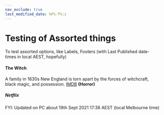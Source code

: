 ```yaml
---
nav_exclude: true
last_modified_date: %F%-T%:z   
---
```


# Testing of Assorted things
To test assorted options, like Labels, Footers (with Last Published date-times in local AEST, hopefully)
#### The Witch
A family in 1630s New England is torn apart by the forces of witchcraft, black magic, and possession.
[IMDB](https://www.imdb.com/title/tt4263482/)  **(Horror)**
##### Netflix
FYI: Updated on PC about 19th Sept 2021 17:38  AEST (local Melbourne time)

